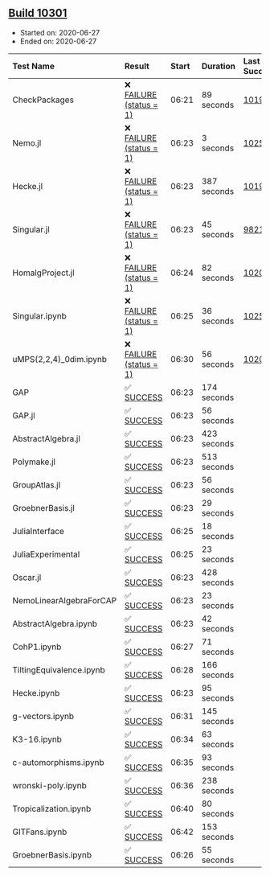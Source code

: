 ## [Build 10301](https://oscarci.mathematik.uni-kl.de/job/oscar/10301/)

* Started on: 2020-06-27
* Ended on: 2020-06-27

| Test Name    | Result | Start | Duration | Last Success | First Failure |
|:-------------|:-------|:------|:---------|:-------------|:--------------|
| CheckPackages | ❌ [FAILURE (status = 1)](https://oscarci.mathematik.uni-kl.de/job/oscar/10301/artifact/logs/build-10301/CheckPackages.log) | 06:21 | 89 seconds | [10197](https://oscarci.mathematik.uni-kl.de/job/oscar/10197/) | [10198](https://oscarci.mathematik.uni-kl.de/job/oscar/10198/) |
| Nemo.jl | ❌ [FAILURE (status = 1)](https://oscarci.mathematik.uni-kl.de/job/oscar/10301/artifact/logs/build-10301/Nemo.jl.log) | 06:23 | 3 seconds | [10252](https://oscarci.mathematik.uni-kl.de/job/oscar/10252/) | [10253](https://oscarci.mathematik.uni-kl.de/job/oscar/10253/) |
| Hecke.jl | ❌ [FAILURE (status = 1)](https://oscarci.mathematik.uni-kl.de/job/oscar/10301/artifact/logs/build-10301/Hecke.jl.log) | 06:23 | 387 seconds | [10197](https://oscarci.mathematik.uni-kl.de/job/oscar/10197/) | [10198](https://oscarci.mathematik.uni-kl.de/job/oscar/10198/) |
| Singular.jl | ❌ [FAILURE (status = 1)](https://oscarci.mathematik.uni-kl.de/job/oscar/10301/artifact/logs/build-10301/Singular.jl.log) | 06:23 | 45 seconds | [9821](https://oscarci.mathematik.uni-kl.de/job/oscar/9821/) | [9822](https://oscarci.mathematik.uni-kl.de/job/oscar/9822/) |
| HomalgProject.jl | ❌ [FAILURE (status = 1)](https://oscarci.mathematik.uni-kl.de/job/oscar/10301/artifact/logs/build-10301/HomalgProject.jl.log) | 06:24 | 82 seconds | [10209](https://oscarci.mathematik.uni-kl.de/job/oscar/10209/) | [10210](https://oscarci.mathematik.uni-kl.de/job/oscar/10210/) |
| Singular.ipynb | ❌ [FAILURE (status = 1)](https://oscarci.mathematik.uni-kl.de/job/oscar/10301/artifact/logs/build-10301/Singular.ipynb.log) | 06:25 | 36 seconds | [10252](https://oscarci.mathematik.uni-kl.de/job/oscar/10252/) | [10253](https://oscarci.mathematik.uni-kl.de/job/oscar/10253/) |
| uMPS(2,2,4)_0dim.ipynb | ❌ [FAILURE (status = 1)](https://oscarci.mathematik.uni-kl.de/job/oscar/10301/artifact/logs/build-10301/uMPS-2-2-4-_0dim.ipynb.log) | 06:30 | 56 seconds | [10209](https://oscarci.mathematik.uni-kl.de/job/oscar/10209/) | [10210](https://oscarci.mathematik.uni-kl.de/job/oscar/10210/) |
| GAP | ✅ [SUCCESS](https://oscarci.mathematik.uni-kl.de/job/oscar/10301/artifact/logs/build-10301/GAP.log) | 06:23 | 174 seconds |  |  |
| GAP.jl | ✅ [SUCCESS](https://oscarci.mathematik.uni-kl.de/job/oscar/10301/artifact/logs/build-10301/GAP.jl.log) | 06:23 | 56 seconds |  |  |
| AbstractAlgebra.jl | ✅ [SUCCESS](https://oscarci.mathematik.uni-kl.de/job/oscar/10301/artifact/logs/build-10301/AbstractAlgebra.jl.log) | 06:23 | 423 seconds |  |  |
| Polymake.jl | ✅ [SUCCESS](https://oscarci.mathematik.uni-kl.de/job/oscar/10301/artifact/logs/build-10301/Polymake.jl.log) | 06:23 | 513 seconds |  |  |
| GroupAtlas.jl | ✅ [SUCCESS](https://oscarci.mathematik.uni-kl.de/job/oscar/10301/artifact/logs/build-10301/GroupAtlas.jl.log) | 06:23 | 56 seconds |  |  |
| GroebnerBasis.jl | ✅ [SUCCESS](https://oscarci.mathematik.uni-kl.de/job/oscar/10301/artifact/logs/build-10301/GroebnerBasis.jl.log) | 06:23 | 29 seconds |  |  |
| JuliaInterface | ✅ [SUCCESS](https://oscarci.mathematik.uni-kl.de/job/oscar/10301/artifact/logs/build-10301/JuliaInterface.log) | 06:25 | 18 seconds |  |  |
| JuliaExperimental | ✅ [SUCCESS](https://oscarci.mathematik.uni-kl.de/job/oscar/10301/artifact/logs/build-10301/JuliaExperimental.log) | 06:25 | 23 seconds |  |  |
| Oscar.jl | ✅ [SUCCESS](https://oscarci.mathematik.uni-kl.de/job/oscar/10301/artifact/logs/build-10301/Oscar.jl.log) | 06:23 | 428 seconds |  |  |
| NemoLinearAlgebraForCAP | ✅ [SUCCESS](https://oscarci.mathematik.uni-kl.de/job/oscar/10301/artifact/logs/build-10301/NemoLinearAlgebraForCAP.log) | 06:23 | 23 seconds |  |  |
| AbstractAlgebra.ipynb | ✅ [SUCCESS](https://oscarci.mathematik.uni-kl.de/job/oscar/10301/artifact/logs/build-10301/AbstractAlgebra.ipynb.log) | 06:23 | 42 seconds |  |  |
| CohP1.ipynb | ✅ [SUCCESS](https://oscarci.mathematik.uni-kl.de/job/oscar/10301/artifact/logs/build-10301/CohP1.ipynb.log) | 06:27 | 71 seconds |  |  |
| TiltingEquivalence.ipynb | ✅ [SUCCESS](https://oscarci.mathematik.uni-kl.de/job/oscar/10301/artifact/logs/build-10301/TiltingEquivalence.ipynb.log) | 06:28 | 166 seconds |  |  |
| Hecke.ipynb | ✅ [SUCCESS](https://oscarci.mathematik.uni-kl.de/job/oscar/10301/artifact/logs/build-10301/Hecke.ipynb.log) | 06:23 | 95 seconds |  |  |
| g-vectors.ipynb | ✅ [SUCCESS](https://oscarci.mathematik.uni-kl.de/job/oscar/10301/artifact/logs/build-10301/g-vectors.ipynb.log) | 06:31 | 145 seconds |  |  |
| K3-16.ipynb | ✅ [SUCCESS](https://oscarci.mathematik.uni-kl.de/job/oscar/10301/artifact/logs/build-10301/K3-16.ipynb.log) | 06:34 | 63 seconds |  |  |
| c-automorphisms.ipynb | ✅ [SUCCESS](https://oscarci.mathematik.uni-kl.de/job/oscar/10301/artifact/logs/build-10301/c-automorphisms.ipynb.log) | 06:35 | 93 seconds |  |  |
| wronski-poly.ipynb | ✅ [SUCCESS](https://oscarci.mathematik.uni-kl.de/job/oscar/10301/artifact/logs/build-10301/wronski-poly.ipynb.log) | 06:36 | 238 seconds |  |  |
| Tropicalization.ipynb | ✅ [SUCCESS](https://oscarci.mathematik.uni-kl.de/job/oscar/10301/artifact/logs/build-10301/Tropicalization.ipynb.log) | 06:40 | 80 seconds |  |  |
| GITFans.ipynb | ✅ [SUCCESS](https://oscarci.mathematik.uni-kl.de/job/oscar/10301/artifact/logs/build-10301/GITFans.ipynb.log) | 06:42 | 153 seconds |  |  |
| GroebnerBasis.ipynb | ✅ [SUCCESS](https://oscarci.mathematik.uni-kl.de/job/oscar/10301/artifact/logs/build-10301/GroebnerBasis.ipynb.log) | 06:26 | 55 seconds |  |  |
